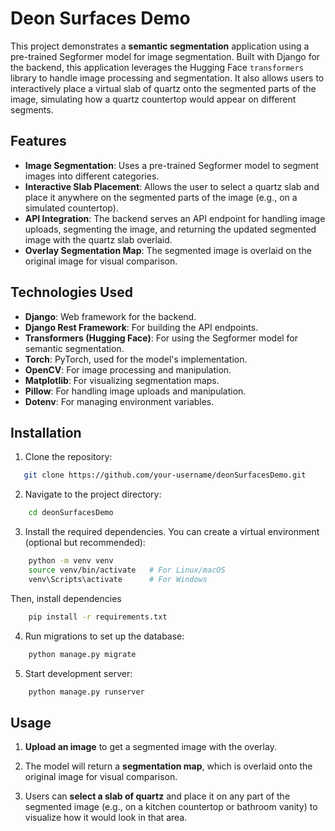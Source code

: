 # Deon Surfaces Demo

This project demonstrates a **semantic segmentation** application using a pre-trained Segformer model for image segmentation. Built with Django for the backend, this application leverages the Hugging Face `transformers` library to handle image processing and segmentation. It also allows users to interactively place a virtual slab of quartz onto the segmented parts of the image, simulating how a quartz countertop would appear on different segments.

## Features

- **Image Segmentation**: Uses a pre-trained Segformer model to segment images into different categories.
- **Interactive Slab Placement**: Allows the user to select a quartz slab and place it anywhere on the segmented parts of the image (e.g., on a simulated countertop).
- **API Integration**: The backend serves an API endpoint for handling image uploads, segmenting the image, and returning the updated segmented image with the quartz slab overlaid.
- **Overlay Segmentation Map**: The segmented image is overlaid on the original image for visual comparison.
  
## Technologies Used

- **Django**: Web framework for the backend.
- **Django Rest Framework**: For building the API endpoints.
- **Transformers (Hugging Face)**: For using the Segformer model for semantic segmentation.
- **Torch**: PyTorch, used for the model's implementation.
- **OpenCV**: For image processing and manipulation.
- **Matplotlib**: For visualizing segmentation maps.
- **Pillow**: For handling image uploads and manipulation.
- **Dotenv**: For managing environment variables.

## Installation

1. Clone the repository:

```bash
   git clone https://github.com/your-username/deonSurfacesDemo.git
```

2. Navigate to the project directory:
```bash
    cd deonSurfacesDemo
```

3. Install the required dependencies. You can create a virtual environment (optional but recommended):
```bash
    python -m venv venv
    source venv/bin/activate   # For Linux/macOS
    venv\Scripts\activate      # For Windows
```

Then, install dependencies

```bash
    pip install -r requirements.txt
```

4. Run migrations to set up the database:
```bash
    python manage.py migrate
```

5. Start development server:
```bash
    python manage.py runserver
```

## Usage

1. **Upload an image** to get a segmented image with the overlay.

2. The model will return a **segmentation map**, which is overlaid onto the original image for visual comparison.

3. Users can **select a slab of quartz** and place it on any part of the segmented image (e.g., on a kitchen countertop or bathroom vanity) to visualize how it would look in that area.
